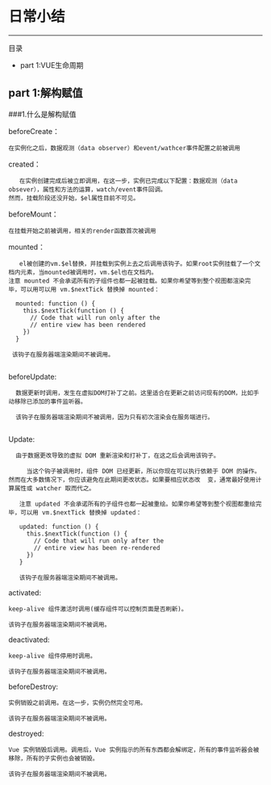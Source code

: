 日常小结
=============
- - -
目录
-  part 1:VUE生命周期

##  part 1:解构赋值
###1.什么是解构赋值

beforeCreate：
```
在实例化之后，数据观测（data observer）和event/wathcer事件配置之前被调用

```
created：
```
   在实例创建完成后被立即调用，在这一步，实例已完成以下配置：数据观测（data obsever），属性和方法的运算，watch/event事件回调。
然而，挂载阶段还没开始，$el属性目前不可见。

```
beforeMount：

```
在挂载开始之前被调用，相关的render函数首次被调用

```
mounted：

```
   el被创建的vm.$el替换，并挂载到实例上去之后调用该钩子。如果root实例挂载了一个文档内元素，当mounted被调用时，vm.$el也在文档内。
注意 mounted 不会承诺所有的子组件也都一起被挂载。如果你希望等到整个视图都渲染完毕，可以用可以用 vm.$nextTick 替换掉 mounted：

  mounted: function () {
    this.$nextTick(function () {
      // Code that will run only after the
      // entire view has been rendered
    })
  }
  
 该钩子在服务器端渲染期间不被调用。  
 
``` 
beforeUpdate:

```
  数据更新时调用，发生在虚拟DOM打补丁之前。这里适合在更新之前访问现有的DOM，比如手动移除已添加的事件监听器。
  
  该钩子在服务器端渲染期间不被调用，因为只有初次渲染会在服务端进行。
  

```
Update:

```
  由于数据更改导致的虚拟 DOM 重新渲染和打补丁，在这之后会调用该钩子。
  
     当这个钩子被调用时，组件 DOM 已经更新，所以你现在可以执行依赖于 DOM 的操作。然而在大多数情况下，你应该避免在此期间更改状态。如果要相应状态改  变，通常最好使用计算属性或 watcher 取而代之。

   注意 updated 不会承诺所有的子组件也都一起被重绘。如果你希望等到整个视图都重绘完毕，可以用 vm.$nextTick 替换掉 updated：

   updated: function () {
     this.$nextTick(function () {
       // Code that will run only after the
       // entire view has been re-rendered
     })
   }
   
   该钩子在服务器端渲染期间不被调用。

```
activated:
```
keep-alive 组件激活时调用(缓存组件可以控制页面是否刷新)。

该钩子在服务器端渲染期间不被调用。

```

deactivated:
```
keep-alive 组件停用时调用。

该钩子在服务器端渲染期间不被调用。

```

beforeDestroy:
```
实例销毁之前调用。在这一步，实例仍然完全可用。

该钩子在服务器端渲染期间不被调用。

```
destroyed:
```
Vue 实例销毁后调用。调用后，Vue 实例指示的所有东西都会解绑定，所有的事件监听器会被移除，所有的子实例也会被销毁。

该钩子在服务器端渲染期间不被调用。

```












